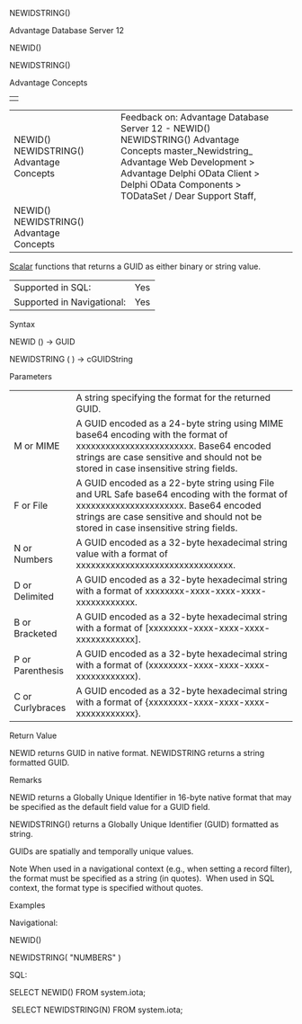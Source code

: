 NEWIDSTRING()




Advantage Database Server 12  

NEWID()

NEWIDSTRING()

Advantage Concepts

|  |
| --- |
|  |

|  |  |  |  |  |
| --- | --- | --- | --- | --- |
| NEWID()  NEWIDSTRING()  Advantage Concepts |  |  | Feedback on: Advantage Database Server 12 - NEWID() NEWIDSTRING() Advantage Concepts master\_Newidstring\_ Advantage Web Development > Advantage Delphi OData Client > Delphi OData Components > TODataSet / Dear Support Staff, |  |
| NEWID()  NEWIDSTRING()  Advantage Concepts |  |  |  |  |

[Scalar](master_supported_scalar_functions.htm) functions that returns a GUID as either binary or string value.

|  |  |
| --- | --- |
| Supported in SQL: | Yes |
| Supported in Navigational: | Yes |

Syntax

NEWID () -> GUID

NEWIDSTRING ( <format> ) -> cGUIDString

Parameters

|  |  |
| --- | --- |
| <format> | A string specifying the format for the returned GUID. |
| M or MIME | A GUID encoded as a 24-byte string using MIME base64 encoding with the format of xxxxxxxxxxxxxxxxxxxxxxxx. Base64 encoded strings are case sensitive and should not be stored in case insensitive string fields. |
| F or File | A GUID encoded as a 22-byte string using File and URL Safe base64 encoding with the format of xxxxxxxxxxxxxxxxxxxxxx. Base64 encoded strings are case sensitive and should not be stored in case insensitive string fields. |
| N or Numbers | A GUID encoded as a 32-byte hexadecimal string value with a format of xxxxxxxxxxxxxxxxxxxxxxxxxxxxxxxx. |
| D or Delimited | A GUID encoded as a 32-byte hexadecimal string with a format of xxxxxxxx-xxxx-xxxx-xxxx-xxxxxxxxxxxx. |
| B or Bracketed | A GUID encoded as a 32-byte hexadecimal string with a format of [xxxxxxxx-xxxx-xxxx-xxxx-xxxxxxxxxxxx]. |
| P or Parenthesis | A GUID encoded as a 32-byte hexadecimal string with a format of (xxxxxxxx-xxxx-xxxx-xxxx-xxxxxxxxxxxx). |
| C or Curlybraces | A GUID encoded as a 32-byte hexadecimal string with a format of {xxxxxxxx-xxxx-xxxx-xxxx-xxxxxxxxxxxx}. |

Return Value

NEWID returns GUID in native format. NEWIDSTRING returns a string formatted GUID.

Remarks

NEWID returns a Globally Unique Identifier in 16-byte native format that may be specified as the default field value for a GUID field.

NEWIDSTRING() returns a Globally Unique Identifier (GUID) formatted as string.

GUIDs are spatially and temporally unique values.

Note When used in a navigational context (e.g., when setting a record filter), the format must be specified as a string (in quotes).  When used in SQL context, the format type is specified without quotes.

Examples

Navigational:

NEWID()

NEWIDSTRING( "NUMBERS" )

SQL:

SELECT NEWID() FROM system.iota;

 SELECT NEWIDSTRING(N) FROM system.iota;